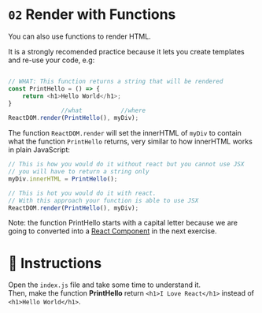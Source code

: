 # `02` Render with Functions

You can also use functions to render HTML. 

It is a strongly recomended practice because it lets you create templates and re-use your code, e.g:

```js

// WHAT: This function returns a string that will be rendered
const PrintHello = () => {
    return <h1>Hello World</h1>;
}
               //what           //where
ReactDOM.render(PrintHello(), myDiv);
```

The function `ReactDOM.render` will set the innerHTML of `myDiv` to contain what the function `PrintHello` returns, very similar to how innerHTML works in plain JavaScript:

```js
// This is how you would do it without react but you cannot use JSX
// you will have to return a string only
myDiv.innerHTML = PrintHello();

// This is hot you would do it with react. 
// With this approach your function is able to use JSX
ReactDOM.render(PrintHello(), myDiv);
```
Note: the function PrintHello starts with a capital letter because we are going to converted into a [React Component](https://reactjs.org/docs/react-component.html) in the next exercise.

# :speech_balloon: Instructions

Open the `index.js` file and take some time to understand it.  
Then, make the function __PrintHello__ return `<h1>I Love React</h1>` instead of `<h1>Hello World</h1>`.
